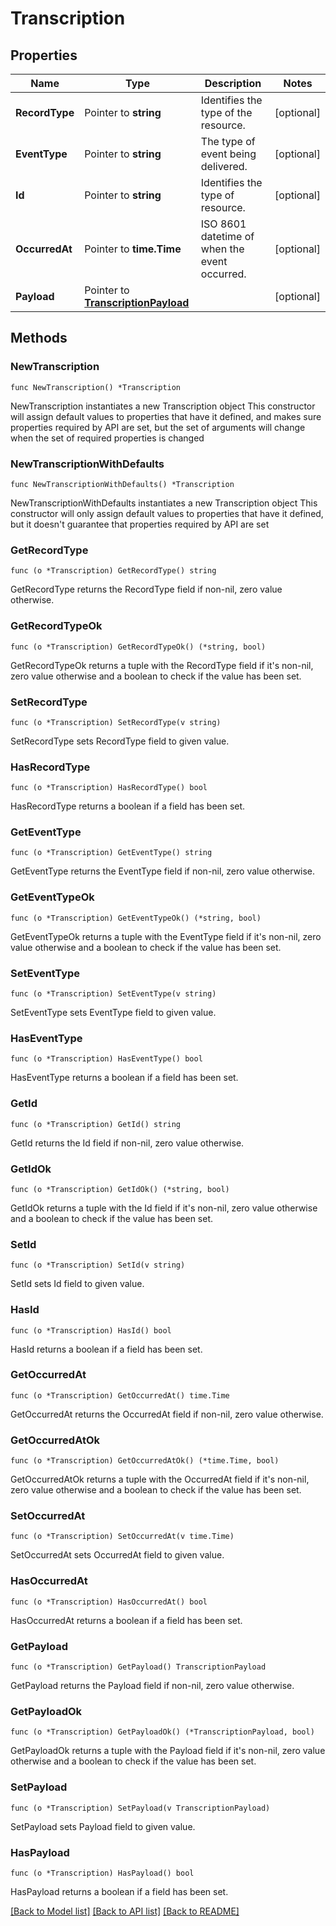 # Transcription

## Properties

Name | Type | Description | Notes
------------ | ------------- | ------------- | -------------
**RecordType** | Pointer to **string** | Identifies the type of the resource. | [optional] 
**EventType** | Pointer to **string** | The type of event being delivered. | [optional] 
**Id** | Pointer to **string** | Identifies the type of resource. | [optional] 
**OccurredAt** | Pointer to **time.Time** | ISO 8601 datetime of when the event occurred. | [optional] 
**Payload** | Pointer to [**TranscriptionPayload**](TranscriptionPayload.md) |  | [optional] 

## Methods

### NewTranscription

`func NewTranscription() *Transcription`

NewTranscription instantiates a new Transcription object
This constructor will assign default values to properties that have it defined,
and makes sure properties required by API are set, but the set of arguments
will change when the set of required properties is changed

### NewTranscriptionWithDefaults

`func NewTranscriptionWithDefaults() *Transcription`

NewTranscriptionWithDefaults instantiates a new Transcription object
This constructor will only assign default values to properties that have it defined,
but it doesn't guarantee that properties required by API are set

### GetRecordType

`func (o *Transcription) GetRecordType() string`

GetRecordType returns the RecordType field if non-nil, zero value otherwise.

### GetRecordTypeOk

`func (o *Transcription) GetRecordTypeOk() (*string, bool)`

GetRecordTypeOk returns a tuple with the RecordType field if it's non-nil, zero value otherwise
and a boolean to check if the value has been set.

### SetRecordType

`func (o *Transcription) SetRecordType(v string)`

SetRecordType sets RecordType field to given value.

### HasRecordType

`func (o *Transcription) HasRecordType() bool`

HasRecordType returns a boolean if a field has been set.

### GetEventType

`func (o *Transcription) GetEventType() string`

GetEventType returns the EventType field if non-nil, zero value otherwise.

### GetEventTypeOk

`func (o *Transcription) GetEventTypeOk() (*string, bool)`

GetEventTypeOk returns a tuple with the EventType field if it's non-nil, zero value otherwise
and a boolean to check if the value has been set.

### SetEventType

`func (o *Transcription) SetEventType(v string)`

SetEventType sets EventType field to given value.

### HasEventType

`func (o *Transcription) HasEventType() bool`

HasEventType returns a boolean if a field has been set.

### GetId

`func (o *Transcription) GetId() string`

GetId returns the Id field if non-nil, zero value otherwise.

### GetIdOk

`func (o *Transcription) GetIdOk() (*string, bool)`

GetIdOk returns a tuple with the Id field if it's non-nil, zero value otherwise
and a boolean to check if the value has been set.

### SetId

`func (o *Transcription) SetId(v string)`

SetId sets Id field to given value.

### HasId

`func (o *Transcription) HasId() bool`

HasId returns a boolean if a field has been set.

### GetOccurredAt

`func (o *Transcription) GetOccurredAt() time.Time`

GetOccurredAt returns the OccurredAt field if non-nil, zero value otherwise.

### GetOccurredAtOk

`func (o *Transcription) GetOccurredAtOk() (*time.Time, bool)`

GetOccurredAtOk returns a tuple with the OccurredAt field if it's non-nil, zero value otherwise
and a boolean to check if the value has been set.

### SetOccurredAt

`func (o *Transcription) SetOccurredAt(v time.Time)`

SetOccurredAt sets OccurredAt field to given value.

### HasOccurredAt

`func (o *Transcription) HasOccurredAt() bool`

HasOccurredAt returns a boolean if a field has been set.

### GetPayload

`func (o *Transcription) GetPayload() TranscriptionPayload`

GetPayload returns the Payload field if non-nil, zero value otherwise.

### GetPayloadOk

`func (o *Transcription) GetPayloadOk() (*TranscriptionPayload, bool)`

GetPayloadOk returns a tuple with the Payload field if it's non-nil, zero value otherwise
and a boolean to check if the value has been set.

### SetPayload

`func (o *Transcription) SetPayload(v TranscriptionPayload)`

SetPayload sets Payload field to given value.

### HasPayload

`func (o *Transcription) HasPayload() bool`

HasPayload returns a boolean if a field has been set.


[[Back to Model list]](../README.md#documentation-for-models) [[Back to API list]](../README.md#documentation-for-api-endpoints) [[Back to README]](../README.md)


